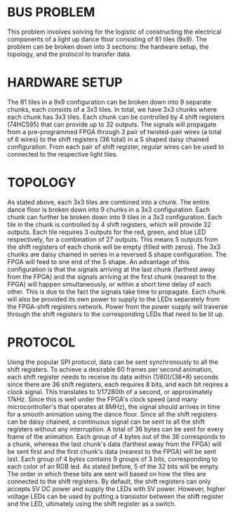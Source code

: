# BUS PROBLEM
This problem involves solving for the logistic of constructing the electrical components of a light up dance floor consisting of 81 tiles (9x9). The problem can be broken down into 3 sections: the hardware setup, the topology, and the protocol to transfer data.

# HARDWARE SETUP
The 81 tiles in a 9x9 configuration can be broken down into 9 separate chunks, each consists of a 3x3 tiles. In total, we have 3x3 chunks where each chunk has 3x3 tiles. Each chunk can be controlled by 4 shift registers (74HC595) that can provide up to 32 outputs. The signals will propagate from a pre-programmed FPGA through 3 pair of twisted-pair wires (a total of 6 wires) to the shift registers (36 total) in a S shaped daisy chained configuration. From each pair of shift register, regular wires can be used to connected to the respective light tiles.

# TOPOLOGY
As stated above, each 3x3 tiles are combined into a chunk. The entire dance floor is broken down into 9 chunks in a 3x3 configuration. Each chunk can further be broken down into 9 tiles in a 3x3 configuration. Each tile in the chunk is controlled by 4 shift registers, which will provide 32 outputs. Each tile requires 3 outputs for the red, green, and blue LED respectively, for a combination of 27 outputs. This means 5 outputs from the shift registers of each chunk will be empty (filled with zeros). The 3x3 chunks are daisy chained in series in a reversed S shape configuration. The FPGA will feed to one end of the S shape. An advantage of this configuration is that the signals arriving at the last chunk (farthest away from the FPGA) and the signals arriving at the first chunk (nearest to the FPGA) will happen simultaneously, or within a short time delay of each other. This is due to the fact the signals take time to propagate. Each chunk will also be provided its own power to supply to the LEDs separately from the FPGA-shift registers network. Power from the power supply will traverse through the shift registers to the corresponding LEDs that need to be lit up.

# PROTOCOL
Using the popular SPI protocol, data can be sent synchronously to all the shift registers. To achieve a desirable 60 frames per second animation, each shift register needs to receive its data within (1/60)/(36*8) seconds since there are 36 shift registers, each requires 8 bits, and each bit reqires a clock signal. This translates to 1/17280th of a second, or approximately 17kHz. Since this is well under the FPGA's clock speed (and many microcontroller's that operates at 8MHz), the signal should arrives in time for a smooth animation using the dance floor. Since all the shift registers can be daisy chained, a continuous signal can be sent to all the shift registers without any interruption. A total of 36 bytes can be sent for every frame of the animation. Each group of 4 bytes out of the 36 corresponds to a chunk, whereas the last chunk's data (farthest away from the FPGA) will be sent first and the first chunk's data (nearest to the FPGA) will be sent last. Each group of 4 bytes contains 9 groups of 3 bits, corresponding to each color of an RGB led. As stated before, 5 of the 32 bits will be empty. The order in which these bits are sent will based on how the tiles are connected to the shift registers. By default, the shift registers can only accepts 5V DC power and supply the LEDs with 5V power. However, higher voltage LEDs can be used by putting a transistor between the shift register and the LED, ultimately using the shift register as a switch.
